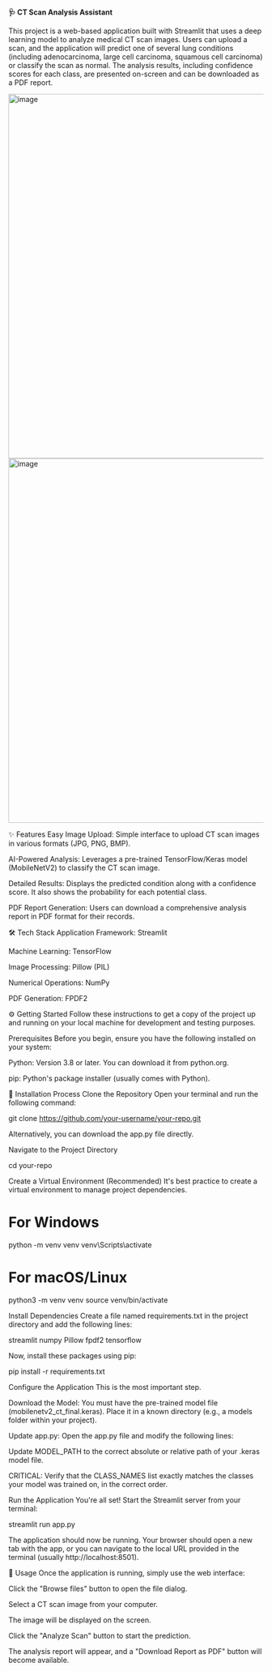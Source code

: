 **🩺 CT Scan Analysis Assistant**

This project is a web-based application built with Streamlit that uses a deep learning model to analyze medical CT scan images. Users can upload a scan, and the application will predict one of several lung conditions (including adenocarcinoma, large cell carcinoma, squamous cell carcinoma) or classify the scan as normal. The analysis results, including confidence scores for each class, are presented on-screen and can be downloaded as a PDF report.

<img width="1366" height="720" alt="image" src="https://github.com/user-attachments/assets/d846ce19-544d-44b5-9626-21000e8fb375" />
<img width="1366" height="720" alt="image" src="https://github.com/user-attachments/assets/8389641d-5048-4567-a35c-eb3d8ed19a53" />



✨ Features
Easy Image Upload: Simple interface to upload CT scan images in various formats (JPG, PNG, BMP).

AI-Powered Analysis: Leverages a pre-trained TensorFlow/Keras model (MobileNetV2) to classify the CT scan image.

Detailed Results: Displays the predicted condition along with a confidence score. It also shows the probability for each potential class.

PDF Report Generation: Users can download a comprehensive analysis report in PDF format for their records.

🛠️ Tech Stack
Application Framework: Streamlit

Machine Learning: TensorFlow

Image Processing: Pillow (PIL)

Numerical Operations: NumPy

PDF Generation: FPDF2

⚙️ Getting Started
Follow these instructions to get a copy of the project up and running on your local machine for development and testing purposes.

Prerequisites
Before you begin, ensure you have the following installed on your system:

Python: Version 3.8 or later. You can download it from python.org.

pip: Python's package installer (usually comes with Python).

🚀 Installation Process
Clone the Repository
Open your terminal and run the following command:

git clone https://github.com/your-username/your-repo.git

Alternatively, you can download the app.py file directly.

Navigate to the Project Directory

cd your-repo

Create a Virtual Environment (Recommended)
It's best practice to create a virtual environment to manage project dependencies.

# For Windows
python -m venv venv
venv\Scripts\activate

# For macOS/Linux
python3 -m venv venv
source venv/bin/activate

Install Dependencies
Create a file named requirements.txt in the project directory and add the following lines:

streamlit
numpy
Pillow
fpdf2
tensorflow

Now, install these packages using pip:

pip install -r requirements.txt

Configure the Application
This is the most important step.

Download the Model: You must have the pre-trained model file (mobilenetv2_ct_final.keras). Place it in a known directory (e.g., a models folder within your project).

Update app.py: Open the app.py file and modify the following lines:

Update MODEL_PATH to the correct absolute or relative path of your .keras model file.

CRITICAL: Verify that the CLASS_NAMES list exactly matches the classes your model was trained on, in the correct order.

Run the Application
You're all set! Start the Streamlit server from your terminal:

streamlit run app.py

The application should now be running. Your browser should open a new tab with the app, or you can navigate to the local URL provided in the terminal (usually http://localhost:8501).

📖 Usage
Once the application is running, simply use the web interface:

Click the "Browse files" button to open the file dialog.

Select a CT scan image from your computer.

The image will be displayed on the screen.

Click the "Analyze Scan" button to start the prediction.

The analysis report will appear, and a "Download Report as PDF" button will become available.
